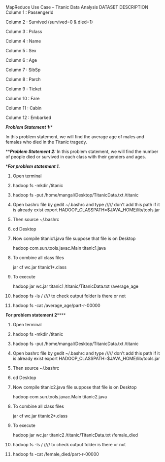 MapReduce Use Case – Titanic Data Analysis
DATASET DESCRIPTION
Column 1 : PassengerId

Column 2 : Survived  (survived=0 & died=1)

Column 3 : Pclass

Column 4 : Name

Column 5 : Sex

Column 6 : Age

Column 7 : SibSp

Column 8 : Parch

Column 9 : Ticket

Column 10 : Fare

Column 11 : Cabin

Column 12 : Embarked

*********Problem Statement 1:**********

In this problem statement, we will find the average age of males and females who died in the Titanic tragedy.


***********Problem Statement 2:*********
In this problem statement, we will find the number of people died or survived in each class with their genders and ages.


********For problem statement 1.*******

1. Open terminal

2. hadoop fs -mkdir /titanic

3. hadoop fs -put /home/mangal/Desktop/TitanicData.txt /titanic

4. Open bashrc file by gedit ~/.bashrc and type
	  ///// don't add this path if it is already exist
	export HADOOP_CLASSPATH=$JAVA_HOME/lib/tools.jar

5. Then source ~/.bashrc

6. cd Desktop

7. Now compile titanic1.java file suppose that file is on Desktop

	hadoop com.sun.tools.javac.Main titanic1.java

8. To combine all class files 
	
	jar cf wc.jar titanic1*.class

9. To execute
	
	hadoop jar wc.jar titanic1 /titanic/TitanicData.txt /average_age

10. hadoop fs -ls /			//// to check output folder is there or not

11. hadoop fs -cat /average_age/part-r-00000

************For problem statement 2****************

1. Open terminal

2. hadoop fs -mkdir /titanic

3. hadoop fs -put /home/mangal/Desktop/TitanicData.txt /titanic

4. Open bashrc file by gedit ~/.bashrc and type
	  ///// don't add this path if it is already exist
	export HADOOP_CLASSPATH=$JAVA_HOME/lib/tools.jar

5. Then source ~/.bashrc

6. cd Desktop

7. Now compile titanic2.java file suppose that file is on Desktop

	hadoop com.sun.tools.javac.Main titanic2.java

8. To combine all class files 
	
	jar cf wc.jar titanic2*.class

9. To execute
	
	hadoop jar wc.jar titanic2 /titanic/TitanicData.txt /female_died

10. hadoop fs -ls /			//// to check output folder is there or not

11. hadoop fs -cat /female_died/part-r-00000
